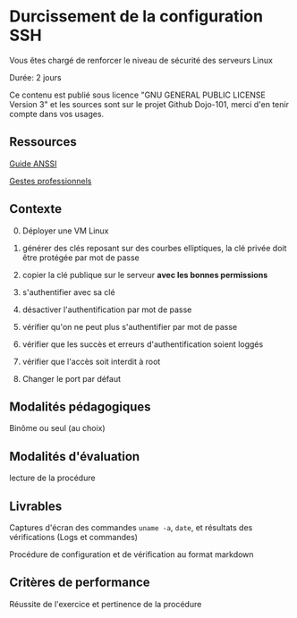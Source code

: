 # Durcissement de la configuration SSH

Vous êtes chargé de renforcer le niveau de sécurité des serveurs Linux

Durée: 2 jours

Ce contenu est publié sous licence "GNU GENERAL PUBLIC LICENSE Version 3" et les sources sont sur le projet Github Dojo-101, merci d'en tenir compte dans vos usages.

## Ressources

[Guide ANSSI](https://www.ssi.gouv.fr/guide/recommandations-pour-un-usage-securise-dopenssh/)

[Gestes professionnels](https://github.com/Aif4thah/Dojo-101)


## Contexte

0. Déployer une VM Linux

1. générer des clés reposant sur des courbes elliptiques, la clé privée doit être protégée par mot de passe

2. copier la clé publique sur le serveur **avec les bonnes permissions**

3. s'authentifier avec sa clé 

4. désactiver l'authentification par mot de passe

5. vérifier qu'on ne peut plus s'authentifier par mot de passe

6. vérifier que les succès et erreurs d'authentification soient loggés

7. vérifier que l'accès soit interdit à root

8. Changer le port par défaut


## Modalités pédagogiques

Binôme ou seul (au choix)

## Modalités d'évaluation

lecture de la procédure

## Livrables

Captures d'écran des commandes `uname -a`, `date`, et résultats des vérifications (Logs et commandes)

Procédure de configuration et de vérification au format markdown

## Critères de performance

Réussite de l'exercice et pertinence de la procédure
